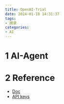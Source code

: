 ```yaml
---
title: OpenAI-Trial
date: 2024-01-18 14:31:37
tags: 
- 摘录
categories: 
- AI
---
```


# 1 AI-Agent

# 2 Reference

* [Doc](https://platform.openai.com/docs/overview)
* [API keys](https://platform.openai.com/api-keys)
